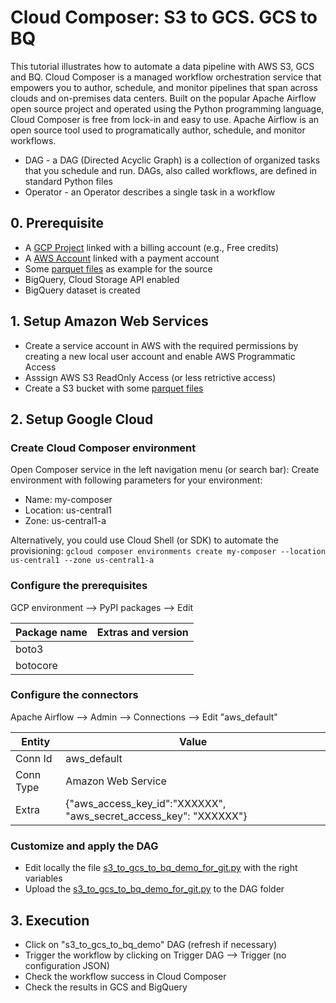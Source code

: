 # Cloud Composer: S3 to GCS. GCS to BQ

This tutorial illustrates how to automate a data pipeline with AWS S3, GCS and BQ. Cloud Composer is a  managed workflow orchestration service that empowers you to author, schedule, and monitor pipelines that span across clouds and on-premises data centers. Built on the popular Apache Airflow open source project and operated using the Python programming language, Cloud Composer is free from lock-in and easy to use. Apache Airflow is an open source tool used to programatically author, schedule, and monitor workflows. 
-  DAG - a DAG (Directed Acyclic Graph) is a collection of organized tasks that you schedule and run. DAGs, also called workflows, are defined in standard Python files
- Operator - an Operator describes a single task in a workflow

## 0. Prerequisite

* A [GCP Project](https://cloud.google.com/resource-manager/docs/creating-managing-projects#creating_a_project) linked with a billing account (e.g., Free credits)
* A [AWS Account](https://aws.amazon.com/) linked with a payment account
* Some [parquet files](https://github.com/Teradata/kylo/tree/master/samples/sample-data/parquet) as example for the source
* BigQuery, Cloud Storage API enabled
* BigQuery dataset is created

## 1. Setup Amazon Web Services

* Create a service account in AWS with the required permissions by creating a new local user account and enable AWS Programmatic Access
* Asssign AWS S3 ReadOnly Access (or less retrictive access)
* Create a S3 bucket with some [parquet files](https://github.com/Teradata/kylo/tree/master/samples/sample-data/parquet)

## 2. Setup Google Cloud

### Create Cloud Composer environment 

Open Composer service in the left navigation menu (or search bar):
Create environment with following parameters for your environment:
- Name: my-composer
- Location: us-central1
- Zone: us-central1-a

Alternatively, you could use Cloud Shell (or SDK) to automate the provisioning:
``` gcloud composer environments create my-composer --location us-central1 --zone us-central1-a ```

### Configure the prerequisites

GCP environment --> PyPI packages --> Edit

| Package name      | Extras and version | 
|-----------|-------------|
| boto3 | |
| botocore | |

### Configure the connectors

Apache Airflow --> Admin --> Connections --> Edit "aws_default"

| Entity     | Value | 
|-----------|-------------|
| Conn Id  | aws_default |
| Conn Type  | Amazon Web Service |
| Extra  | {"aws_access_key_id":"XXXXXX", "aws_secret_access_key": "XXXXXX"} |

### Customize and apply the DAG

- Edit locally the file [s3_to_gcs_to_bq_demo_for_git.py](https://github.com/mbettan/lake-s3-gcp/blob/main/s3_to_gcs_to_bq_demo_for_git.py) with the right variables
- Upload the [s3_to_gcs_to_bq_demo_for_git.py](https://github.com/mbettan/lake-s3-gcp/blob/main/s3_to_gcs_to_bq_demo_for_git.py) to the DAG folder

## 3. Execution

- Click on "s3_to_gcs_to_bq_demo" DAG (refresh if necessary)
- Trigger the workflow by clicking on Trigger DAG --> Trigger (no configuration JSON)
- Check the workflow success in Cloud Composer
- Check the results in GCS and BigQuery





